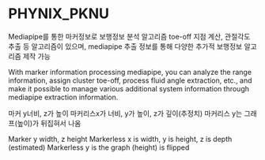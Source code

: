 # PHYNIX_PKNU

Mediapipe를 통한 마커정보로 보행정보 분석 알고리즘
toe-off 지점 계산, 관절각도 추출 등 알고리즘이 있으며,
mediapipe 추출 정보를 통해 다양한 추가적 보행정보 알고리즘 제작 가능

With marker information processing mediapipe, you can analyze the range information, assign cluster toe-off, process fluid angle extraction, etc., and make it possible to manage various additional system information through mediapipe extraction information.


마커 y너비, z가 높이
마커리스x가 너비, y가 높이, z가 깊이(추정치)
마커리스 y는 그래프(높이)가 뒤집혀서 나옴

Marker y width, z height
Markerless x is width, y is height, z is depth (estimated)
Markerless y is the graph (height) is flipped
